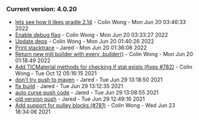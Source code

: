 ### Current version: 4.0.20
- [lets see how it likes gradle 2.14](https://github.com/jaredlll08/ModTweaker/commit/8ba1b84d2b977718f626d785dc4cf5883f646b40) - Colin Wong - Mon Jun 20 03:46:33 2022
- [Enable debug flag](https://github.com/jaredlll08/ModTweaker/commit/966235271a6a130e7786811bf9ea8b86fd5a954f) - Colin Wong - Mon Jun 20 03:33:27 2022
- [Update deps](https://github.com/jaredlll08/ModTweaker/commit/40b3bc146447ede73efc9decd006e3098f7e9981) - Colin Wong - Mon Jun 20 01:40:26 2022
- [Print stacktrace](https://github.com/jaredlll08/ModTweaker/commit/6129abadfe8c354d19cccabc16e32e18a37e3d63) - Jared - Mon Jun 20 01:36:08 2022
- [Return new mill builder with every .builder()](https://github.com/jaredlll08/ModTweaker/commit/af7808c35728b154f55c7e24f9a56ef37489f934) - Colin Wong - Mon Jun 20 01:18:49 2022
- [Add TICMaterial methods for checking if stat exists (fixes #782)](https://github.com/jaredlll08/ModTweaker/commit/3fec35f97692dfe38a35998b4a3772082a0bd3b3) - Colin Wong - Tue Oct 12 05:16:15 2021
- [don't try push to maven](https://github.com/jaredlll08/ModTweaker/commit/78021c0715d0b72aab862933ef7c62f55653aba2) - Jared - Tue Jun 29 13:18:50 2021
- [fix build](https://github.com/jaredlll08/ModTweaker/commit/504119a3e807990193b7cb55da95620886c37e0f) - Jared - Tue Jun 29 13:12:35 2021
- [auto curse push code](https://github.com/jaredlll08/ModTweaker/commit/77a1633529b9e2c9e9ffbc52fa83f785df419b2a) - Jared - Tue Jun 29 13:08:55 2021
- [old version push](https://github.com/jaredlll08/ModTweaker/commit/521462c17027d124081bc5f923aff106d4c54f4f) - Jared - Tue Jun 29 12:49:16 2021
- [Add support for pulley blocks (#781)](https://github.com/jaredlll08/ModTweaker/commit/0b5404c71101db84670e49d546c148e7d733994a) - Colin Wong - Wed Jun 23 18:34:06 2021
